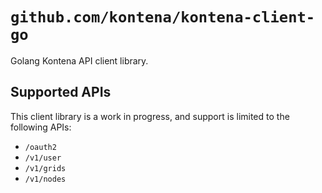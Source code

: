 # `github.com/kontena/kontena-client-go`

Golang Kontena API client library.

## Supported APIs

This client library is a work in progress, and support is limited to the following APIs:

* `/oauth2`
* `/v1/user`
* `/v1/grids`
* `/v1/nodes`
